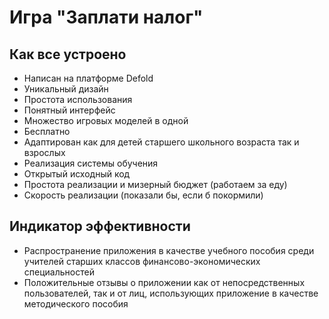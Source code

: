 # Игра "Заплати налог"

## Как все устроено 
- Написан на платформе Defold 
- Уникальный дизайн 
- Простота использования 
- Понятный интерфейс 
- Множество игровых моделей в одной 
- Бесплатно 
- Адаптирован как для детей старшего школьного возраста так и взрослых 
- Реализация системы обучения 
- Открытый исходный код 
- Простота реализации и мизерный бюджет (работаем за еду) 
- Скорость реализации (показали бы, если б покормили) 
 
## Индикатор эффективности 
- Распространение приложения в качестве учебного пособия среди учителей старших классов финансово-экономических специальностей 
- Положительные отзывы о приложении как от непосредственных пользователей, так и от лиц, использующих приложение в качестве методического пособия 


